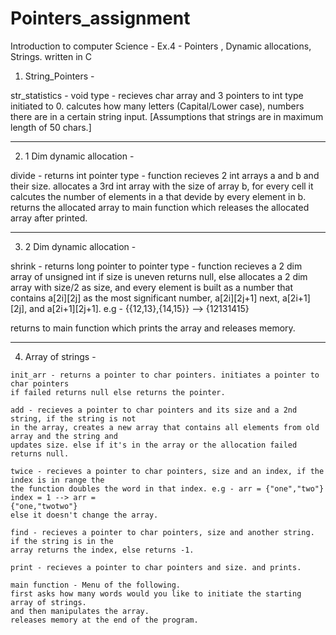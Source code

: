 # Pointers_assignment
Introduction to computer Science - Ex.4 - Pointers , Dynamic allocations, Strings. written in C 


1. String_Pointers -

  str_statistics - void type - recieves char array and 3 pointers to int type initiated to 0. calcutes how many letters (Capital/Lower case), numbers there are in a certain string input. [Assumptions that strings are in maximum length of 50 chars.]

-------------

2. 1 Dim dynamic allocation - 

  divide - returns int pointer type - function recieves 2 int arrays a and b and their size. 
  allocates a 3rd int array with the size of array b, for every cell it calcutes the number of elements 
  in a that devide by every element in b.
  returns the allocated array to main function which releases the allocated array after printed.
  
-------------

3. 2 Dim dynamic allocation -
  
  shrink - returns long pointer to pointer type - function recieves a 2 dim array of unsigned int if
  size is uneven returns null, else allocates a 2 dim array with size/2 as size, and every element is
  built as a number that contains a[2i][2j] as the most significant number, a[2i][2j+1] next,
  a[2i+1][2j], and a[2i+1][2j+1]. e.g - {{12,13},{14,15}} --> {12131415}
  
  returns to main function which prints the array and releases memory.
  
  -------------
  4. Array of strings - 
  
    init_arr - returns a pointer to char pointers. initiates a pointer to char pointers
    if failed returns null else returns the pointer.
    
    add - recieves a pointer to char pointers and its size and a 2nd string, if the string is not 
    in the array, creates a new array that contains all elements from old array and the string and
    updates size. else if it's in the array or the allocation failed returns null.
    
    twice - recieves a pointer to char pointers, size and an index, if the index is in range the
    the function doubles the word in that index. e.g - arr = {"one","two"} index = 1 --> arr =
    {"one,"twotwo"}
    else it doesn't change the array.
    
    find - recieves a pointer to char pointers, size and another string. if the string is in the
    array returns the index, else returns -1.
    
    print - recieves a pointer to char pointers and size. and prints.
    
    main function - Menu of the following. 
    first asks how many words would you like to initiate the starting array of strings.
    and then manipulates the array.
    releases memory at the end of the program. 
    
